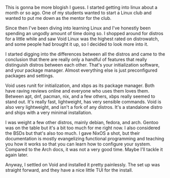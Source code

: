 This is gonna be more blogish I guess. I started getting into linux about a month or so ago. One of my students wanted to start a Linux club and wanted to put me down as the mentor for the club.

Since then I've been diving into learning Linux and I've honestly been spending an ungodly amount of time doing so. I shopped around for distros for a little while and saw Void Linux was the highest rated on distrowatch, and some people had brought it up, so I decided to look more into it.

I started digging into the differences between all the distros and came to the conclusion that there are really only a handful of features that really distinguish distros between each other. That's your initialization software, and your package manager. Almost everything else is just preconfigured packages and settings. 

Void uses runit for initialization, and xbps as its package manager. Both have raving reviews online and everyone who uses them loves them. Between apt, dnf, pacman, nix, and a few others, xbps really seemed to stand out. It's really fast, lightweight, has very sensible commands. Void is also very lightweight, and isn't a fork of any distros. It's a standalone distro and ships with a very minimal installation.

I was weight a few other distros, mainly debian, fedora, and arch. Gentoo was on the table but it's a bit too much for me right now. I also considered the BSDs but that's also too much. I gave NixOS a shot, but their documentation is mostly evangelizing functional programming and teaching you how it works so that you can learn how to configure your system. Compared to the Arch docs, it was not a very good time. Maybe I'll tackle it again later. 

Anyway, I settled on Void and installed it pretty painlessly. The set up was straight forward, and they have a nice little TUI for the install. 
